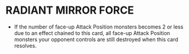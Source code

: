 
# RADIANT MIRROR FORCE

*   If the number of face-up Attack Position monsters becomes 2 or less due to an effect chained to this card, all face-up Attack Position monsters your opponent controls are still destroyed when this card resolves.

  